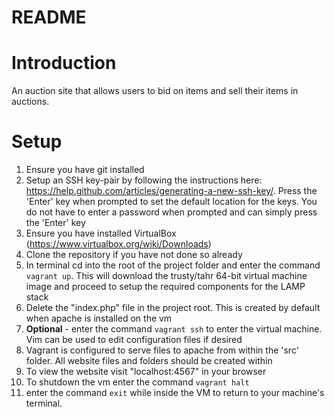 # README #

Introduction
=============
An auction site that allows users to bid on items and sell their items in auctions.

Setup 
=============
1. Ensure you have git installed
2. Setup an SSH key-pair by following the instructions here: https://help.github.com/articles/generating-a-new-ssh-key/. Press the 'Enter' key when prompted to set the default location for the keys. You do not have to enter a password when prompted and can simply press the 'Enter' key
3. Ensure you have installed VirtualBox (https://www.virtualbox.org/wiki/Downloads)
4. Clone the repository if you have not done so already
5. In terminal cd into the root of the project folder and enter the command `vagrant up`. This will download the trusty/tahr 64-bit virtual machine image and proceed to setup the required components for the LAMP stack
6. Delete the "index.php" file in the project root. This is created by default when apache is installed on the vm
7. **Optional** - enter the command `vagrant ssh` to enter the virtual machine. Vim can be used to edit configuration files if desired
8. Vagrant is configured to serve files to apache from within the 'src' folder. All website files and folders should be created within
9. To view the website visit "localhost:4567" in your browser
10. To shutdown the vm enter the command `vagrant halt`
11. enter the command `exit` while inside the VM to return to your machine's terminal.